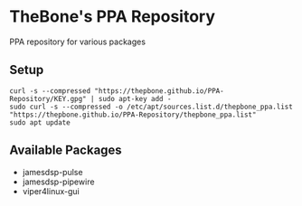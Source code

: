 # TheBone's PPA Repository
PPA repository for various packages

## Setup
```
curl -s --compressed "https://thepbone.github.io/PPA-Repository/KEY.gpg" | sudo apt-key add -
sudo curl -s --compressed -o /etc/apt/sources.list.d/thepbone_ppa.list "https://thepbone.github.io/PPA-Repository/thepbone_ppa.list"
sudo apt update
```
## Available Packages
* jamesdsp-pulse
* jamesdsp-pipewire
* viper4linux-gui
